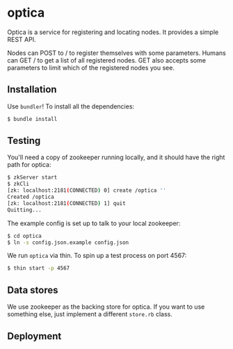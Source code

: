 # optica #

Optica is a service for registering and locating nodes.
It provides a simple REST API.

Nodes can POST to / to register themselves with some parameters.
Humans can GET / to get a list of all registered nodes.
GET also accepts some parameters to limit which of the registered nodes you see.

## Installation ##

Use `bundler`!
To install all the dependencies:

```bash
$ bundle install
```

## Testing ##

You'll need a copy of zookeeper running locally, and it should have the right path for optica:

```bash
$ zkServer start
$ zkCli
[zk: localhost:2181(CONNECTED) 0] create /optica ''
Created /optica
[zk: localhost:2181(CONNECTED) 1] quit
Quitting...
```

The example config is set up to talk to your local zookeeper:

```bash
$ cd optica
$ ln -s config.json.example config.json
```

We run `optica` via thin.
To spin up a test process on port 4567:

```bash
$ thin start -p 4567
```

## Data stores ##

We use zookeeper as the backing store for optica.
If you want to use something else, just implement a different `store.rb` class.

## Deployment ##


